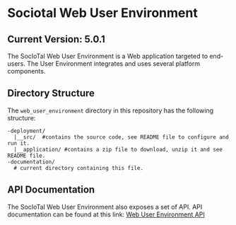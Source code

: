 # Sociotal Web User Environment
## Current Version: 5.0.1
The SocIoTal Web User Environment is a Web application targeted to end-users.
The User Environment integrates and uses several platform components.

## Directory Structure

The `web_user_environment` directory in this repository has the following structure:

```
-deployment/
  |__src/  #contains the source code, see README file to configure and run it.
  |__application/ #contains a zip file to download, unzip it and see README file.
-documentation/
  # current directory containing this file.

```

## API Documentation
The SocIoTal Web User Environment also exposes a set of API.
API documentation can be found at this link: [Web User Environment API](https://github.com/sociotal/SOCIOTAL/wiki/User-Environment-API)
